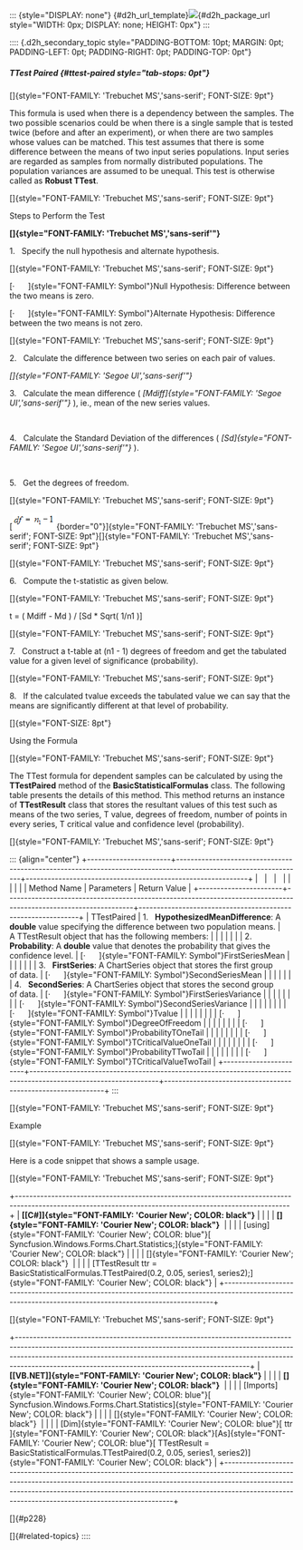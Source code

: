 ::: {style="DISPLAY: none"}
[](ms-xhelp:///?Id=d2h_url_template){#d2h_url_template}![](!package_url!){#d2h_package_url style="WIDTH: 0px; DISPLAY: none; HEIGHT: 0px"}
:::

:::: {.d2h_secondary_topic style="PADDING-BOTTOM: 10pt; MARGIN: 0pt; PADDING-LEFT: 0pt; PADDING-RIGHT: 0pt; PADDING-TOP: 0pt"}
##### TTest Paired {#ttest-paired style="tab-stops: 0pt"}

[]{style="FONT-FAMILY: 'Trebuchet MS','sans-serif'; FONT-SIZE: 9pt"} 

This formula is used when there is a dependency between the samples. The two possible scenarios could be when there is a single sample that is tested twice (before and after an experiment), or when there are two samples whose values can be matched. This test assumes that there is some difference between the means of two input series populations. Input series are regarded as samples from normally distributed populations. The population variances are assumed to be unequal. This test is otherwise called as **Robust TTest**.

[]{style="FONT-FAMILY: 'Trebuchet MS','sans-serif'; FONT-SIZE: 9pt"} 

Steps to Perform the Test

**[]{style="FONT-FAMILY: 'Trebuchet MS','sans-serif'"}** 

1.   Specify the null hypothesis and alternate hypothesis.

[]{style="FONT-FAMILY: 'Trebuchet MS','sans-serif'; FONT-SIZE: 9pt"} 

[·      ]{style="FONT-FAMILY: Symbol"}Null Hypothesis: Difference between the two means is zero.

[·      ]{style="FONT-FAMILY: Symbol"}Alternate Hypothesis: Difference between the two means is not zero.

[]{style="FONT-FAMILY: 'Trebuchet MS','sans-serif'; FONT-SIZE: 9pt"} 

2.   Calculate the difference between two series on each pair of values.

*[]{style="FONT-FAMILY: 'Segoe UI','sans-serif'"}* 

3.   Calculate the mean difference ( *[Mdiff]{style="FONT-FAMILY: 'Segoe UI','sans-serif'"}* ), ie., mean of the new series values.

 

4.   Calculate the Standard Deviation of the differences ( *[Sd]{style="FONT-FAMILY: 'Segoe UI','sans-serif'"}* ).

 

5.   Get the degrees of freedom.

[]{style="FONT-FAMILY: 'Trebuchet MS','sans-serif'; FONT-SIZE: 9pt"} 

[![](ImagesExt/image64_322.png){border="0"}]{style="FONT-FAMILY: 'Trebuchet MS','sans-serif'; FONT-SIZE: 9pt"}[]{style="FONT-FAMILY: 'Trebuchet MS','sans-serif'; FONT-SIZE: 9pt"}

[]{style="FONT-FAMILY: 'Trebuchet MS','sans-serif'; FONT-SIZE: 9pt"} 

6.   Compute the t-statistic as given below.

[]{style="FONT-FAMILY: 'Trebuchet MS','sans-serif'; FONT-SIZE: 9pt"} 

t = ( Mdiff - Md ) / \[Sd \* Sqrt( 1/n1 )\]

[]{style="FONT-FAMILY: 'Trebuchet MS','sans-serif'; FONT-SIZE: 9pt"} 

7.   Construct a t-table at (n1 - 1) degrees of freedom and get the tabulated value for a given level of significance (probability).

[]{style="FONT-FAMILY: 'Trebuchet MS','sans-serif'; FONT-SIZE: 9pt"} 

8.   If the calculated tvalue exceeds the tabulated value we can say that the means are significantly different at that level of probability.

[]{style="FONT-SIZE: 8pt"} 

Using the Formula

[]{style="FONT-FAMILY: 'Trebuchet MS','sans-serif'; FONT-SIZE: 9pt"} 

The TTest formula for dependent samples can be calculated by using the **TTestPaired** method of the **BasicStatisticalFormulas** class. The following table presents the details of this method. This method returns an instance of **TTestResult** class that stores the resultant values of this test such as means of the two series, T value, degrees of freedom, number of points in every series, T critical value and confidence level (probability).

[]{style="FONT-FAMILY: 'Trebuchet MS','sans-serif'; FONT-SIZE: 9pt"} 

::: {align="center"}
+-----------------------+-----------------------------------------------------------------------------------------------------------------+-------------------------------------------------------------+
|                       |                                                                                                                 |                                                             |
|                       |                                                                                                                 |                                                             |
| Method Name           | Parameters                                                                                                      | Return Value                                                |
+-----------------------+-----------------------------------------------------------------------------------------------------------------+-------------------------------------------------------------+
| TTestPaired           | 1.   **HypothesizedMeanDifference**: A **double** value specifying the difference between two population means. | A TTestResult object that has the following members:        |
|                       |                                                                                                                 |                                                             |
|                       | 2.   **Probability**: A **double** value that denotes the probability that gives the confidence level.          | [·      ]{style="FONT-FAMILY: Symbol"}FirstSeriesMean       |
|                       |                                                                                                                 |                                                             |
|                       | 3.   **FirstSeries**: A ChartSeries object that stores the first group of data.                                 | [·      ]{style="FONT-FAMILY: Symbol"}SecondSeriesMean      |
|                       |                                                                                                                 |                                                             |
|                       | 4.   **SecondSeries**: A ChartSeries object that stores the second group of data.                               | [·      ]{style="FONT-FAMILY: Symbol"}FirstSeriesVariance   |
|                       |                                                                                                                 |                                                             |
|                       |                                                                                                                 | [·      ]{style="FONT-FAMILY: Symbol"}SecondSeriesVariance  |
|                       |                                                                                                                 |                                                             |
|                       |                                                                                                                 | [·      ]{style="FONT-FAMILY: Symbol"}Tvalue                |
|                       |                                                                                                                 |                                                             |
|                       |                                                                                                                 | [·      ]{style="FONT-FAMILY: Symbol"}DegreeOfFreedom       |
|                       |                                                                                                                 |                                                             |
|                       |                                                                                                                 | [·      ]{style="FONT-FAMILY: Symbol"}ProbabilityTOneTail   |
|                       |                                                                                                                 |                                                             |
|                       |                                                                                                                 | [·      ]{style="FONT-FAMILY: Symbol"}TCriticalValueOneTail |
|                       |                                                                                                                 |                                                             |
|                       |                                                                                                                 | [·      ]{style="FONT-FAMILY: Symbol"}ProbabilityTTwoTail   |
|                       |                                                                                                                 |                                                             |
|                       |                                                                                                                 | [·      ]{style="FONT-FAMILY: Symbol"}TCriticalValueTwoTail |
+-----------------------+-----------------------------------------------------------------------------------------------------------------+-------------------------------------------------------------+
:::

[]{style="FONT-FAMILY: 'Trebuchet MS','sans-serif'; FONT-SIZE: 9pt"} 

Example

[]{style="FONT-FAMILY: 'Trebuchet MS','sans-serif'; FONT-SIZE: 9pt"} 

Here is a code snippet that shows a sample usage.

[]{style="FONT-FAMILY: 'Trebuchet MS','sans-serif'; FONT-SIZE: 9pt"} 

+---------------------------------------------------------------------------------------------------------------------------------------------------------+
| **[\[C#\]]{style="FONT-FAMILY: 'Courier New'; COLOR: black"}**                                                                                          |
|                                                                                                                                                         |
| **[]{style="FONT-FAMILY: 'Courier New'; COLOR: black"}**                                                                                                |
|                                                                                                                                                         |
| [using]{style="FONT-FAMILY: 'Courier New'; COLOR: blue"}[ Syncfusion.Windows.Forms.Chart.Statistics;]{style="FONT-FAMILY: 'Courier New'; COLOR: black"} |
|                                                                                                                                                         |
| []{style="FONT-FAMILY: 'Courier New'; COLOR: black"}                                                                                                    |
|                                                                                                                                                         |
| [TTestResult ttr = BasicStatisticalFormulas.TTestPaired(0.2, 0.05, series1, series2);]{style="FONT-FAMILY: 'Courier New'; COLOR: black"}                |
+---------------------------------------------------------------------------------------------------------------------------------------------------------+

[]{style="FONT-FAMILY: 'Trebuchet MS','sans-serif'; FONT-SIZE: 9pt"} 

+----------------------------------------------------------------------------------------------------------------------------------------------------------------------------------------------------------------------------------------------------------------------------------------------------------+
| **[\[VB.NET\]]{style="FONT-FAMILY: 'Courier New'; COLOR: black"}**                                                                                                                                                                                                                                       |
|                                                                                                                                                                                                                                                                                                          |
| **[]{style="FONT-FAMILY: 'Courier New'; COLOR: black"}**                                                                                                                                                                                                                                                 |
|                                                                                                                                                                                                                                                                                                          |
| [Imports]{style="FONT-FAMILY: 'Courier New'; COLOR: blue"}[ Syncfusion.Windows.Forms.Chart.Statistics]{style="FONT-FAMILY: 'Courier New'; COLOR: black"}                                                                                                                                                 |
|                                                                                                                                                                                                                                                                                                          |
| []{style="FONT-FAMILY: 'Courier New'; COLOR: black"}                                                                                                                                                                                                                                                     |
|                                                                                                                                                                                                                                                                                                          |
| [Dim]{style="FONT-FAMILY: 'Courier New'; COLOR: blue"}[ ttr ]{style="FONT-FAMILY: 'Courier New'; COLOR: black"}[As]{style="FONT-FAMILY: 'Courier New'; COLOR: blue"}[ TTestResult = BasicStatisticalFormulas.TTestPaired(0.2, 0.05, series1, series2)]{style="FONT-FAMILY: 'Courier New'; COLOR: black"} |
+----------------------------------------------------------------------------------------------------------------------------------------------------------------------------------------------------------------------------------------------------------------------------------------------------------+

[]{#p228} 

[]{#related-topics}
::::
